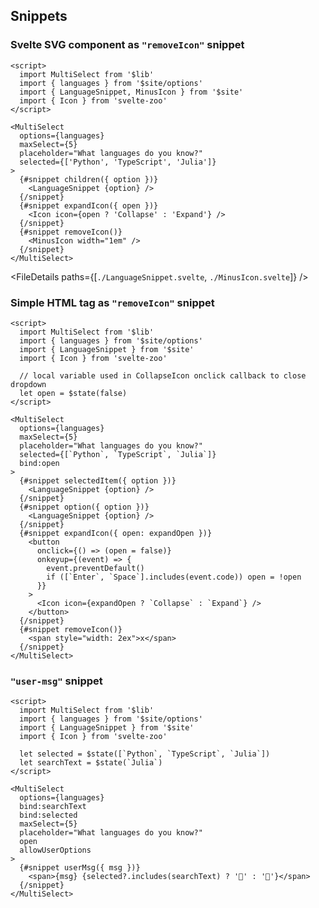 <script lang="ts">
  import { FileDetails } from 'svelte-zoo'
</script>

## Snippets

### Svelte SVG component as `"removeIcon"` snippet

```svelte example stackblitz id="languages-1"
<script>
  import MultiSelect from '$lib'
  import { languages } from '$site/options'
  import { LanguageSnippet, MinusIcon } from '$site'
  import { Icon } from 'svelte-zoo'
</script>

<MultiSelect
  options={languages}
  maxSelect={5}
  placeholder="What languages do you know?"
  selected={['Python', 'TypeScript', 'Julia']}
>
  {#snippet children({ option })}
    <LanguageSnippet {option} />
  {/snippet}
  {#snippet expandIcon({ open })}
    <Icon icon={open ? 'Collapse' : 'Expand'} />
  {/snippet}
  {#snippet removeIcon()}
    <MinusIcon width="1em" />
  {/snippet}
</MultiSelect>
```

<FileDetails paths={[`./LanguageSnippet.svelte`, `./MinusIcon.svelte`]} />

### Simple HTML tag as `"removeIcon"` snippet

```svelte example stackblitz id="languages-2"
<script>
  import MultiSelect from '$lib'
  import { languages } from '$site/options'
  import { LanguageSnippet } from '$site'
  import { Icon } from 'svelte-zoo'

  // local variable used in CollapseIcon onclick callback to close dropdown
  let open = $state(false)
</script>

<MultiSelect
  options={languages}
  maxSelect={5}
  placeholder="What languages do you know?"
  selected={[`Python`, `TypeScript`, `Julia`]}
  bind:open
>
  {#snippet selectedItem({ option })}
    <LanguageSnippet {option} />
  {/snippet}
  {#snippet option({ option })}
    <LanguageSnippet {option} />
  {/snippet}
  {#snippet expandIcon({ open: expandOpen })}
    <button
      onclick={() => (open = false)}
      onkeyup={(event) => {
        event.preventDefault()
        if ([`Enter`, `Space`].includes(event.code)) open = !open
      }}
    >
      <Icon icon={expandOpen ? `Collapse` : `Expand`} />
    </button>
  {/snippet}
  {#snippet removeIcon()}
    <span style="width: 2ex">x</span>
  {/snippet}
</MultiSelect>
```

### `"user-msg"` snippet

```svelte example stackblitz id="languages-2"
<script>
  import MultiSelect from '$lib'
  import { languages } from '$site/options'
  import { LanguageSnippet } from '$site'
  import { Icon } from 'svelte-zoo'

  let selected = $state([`Python`, `TypeScript`, `Julia`])
  let searchText = $state(`Julia`)
</script>

<MultiSelect
  options={languages}
  bind:searchText
  bind:selected
  maxSelect={5}
  placeholder="What languages do you know?"
  open
  allowUserOptions
>
  {#snippet userMsg({ msg })}
    <span>{msg} {selected?.includes(searchText) ? '🤦' : '👷'}</span>
  {/snippet}
</MultiSelect>
```
